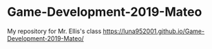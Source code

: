 # Game-Development-2019-Mateo
My repository for Mr. Ellis's class
https://luna952001.github.io/Game-Development-2019-Mateo/
